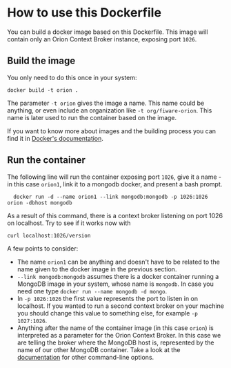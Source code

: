 
# How to use this Dockerfile

You can build a docker image based on this Dockerfile. This image will contain only an Orion Context Broker instance, exposing port `1026`.

## Build the image

You only need to do this once in your system:

	docker build -t orion .

The parameter `-t orion` gives the image a name. This name could be anything, or even include an organization like `-t org/fiware-orion`. This name is later used to run the container based on the image.

If you want to know more about images and the building process you can find it in [Docker's documentation](https://docs.docker.com/userguide/dockerimages/).
    
## Run the container

The following line will run the container exposing port `1026`, give it a name -in this case `orion1`, link it to a mongodb docker, and present a bash prompt.

	  docker run -d --name orion1 --link mongodb:mongodb -p 1026:1026 orion -dbhost mongodb

As a result of this command, there is a context broker listening on port 1026 on localhost. Try to see if it works now with

	curl localhost:1026/version

A few points to consider:

* The name `orion1` can be anything and doesn't have to be related to the name given to the docker image in the previous section.
* `--link mongodb:mongodb` assumes there is a docker container running a MongoDB image in your system, whose name is `mongodb`. In case you need one type `docker run --name mongodb -d mongo`.
* In `-p 1026:1026` the first value represents the port to listen in on localhost. If you wanted to run a second context broker on your machine you should change this value to something else, for example `-p 1027:1026`.
* Anything after the name of the container image (in this case `orion`) is interpreted as a parameter for the Orion Context Broker. In this case we are telling the broker where the MongoDB host is, represented by the name of our other MongoDB container. Take a look at the [documentation](../.../.../doc/admin/cli.md) for other command-line options.
